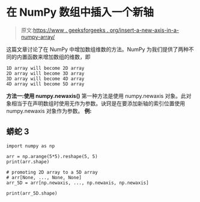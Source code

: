 # 在 NumPy 数组中插入一个新轴

> 原文:[https://www . geeksforgeeks . org/insert-a-new-axis-in-a-numpy-array/](https://www.geeksforgeeks.org/insert-a-new-axis-within-a-numpy-array/)

这篇文章讨论了在 NumPy 中增加数组维数的方法。NumPy 为我们提供了两种不同的内置函数来增加数组的维数，即

```
1D array will become 2D array
2D array will become 3D array
3D array will become 4D array
4D array will become 5D array

```

**方法一:使用 numpy.newaxis()**
第一种方法是使用 numpy.newaxis 对象。此对象相当于在声明数组时使用无作为参数。诀窍是在要添加新轴的索引位置使用 numpy.newaxis 对象作为参数。
**例:**

## 蟒蛇 3

```
import numpy as np

arr = np.arange(5*5).reshape(5, 5)
print(arr.shape)

# promoting 2D array to a 5D array
# arr[None, ..., None, None]
arr_5D = arr[np.newaxis, ..., np.newaxis, np.newaxis]

print(arr_5D.shape)
```